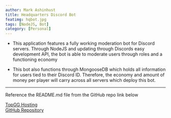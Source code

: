 ```yaml
---
author: Mark Ashinhust  
title: Headquarters Discord Bot 
featimg: hqbot.jpg
tags: [NodeJS, Bot]
category: [Personal]
---
```


* This application features a fully working moderation bot for Discord servers. Through NodeJS and updating through Discords easy development API, the bot is able to moderate users through roles and a functioning economy  

* This bot also functions through MongooseDB which holds all information for users tied to their Discord ID. Therefore, the economy and amount of money per player will carry across all servers which deploy this bot. 

---

Reference the README.md file from the GitHub repo link below

[TopGG Hosting](https://top.gg/bot/763572136840790047)  
[GitHub Repository](https://github.com/Markay12/headquartersDiscordBot)  